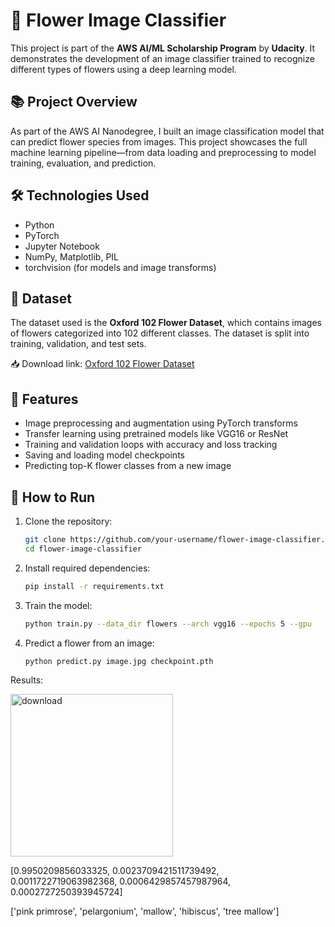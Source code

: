 # 🌸 Flower Image Classifier

This project is part of the **AWS AI/ML Scholarship Program** by **Udacity**. It demonstrates the development of an image classifier trained to recognize different types of flowers using a deep learning model.

## 📚 Project Overview

As part of the AWS AI Nanodegree, I built an image classification model that can predict flower species from images. This project showcases the full machine learning pipeline—from data loading and preprocessing to model training, evaluation, and prediction.

## 🛠️ Technologies Used

- Python
- PyTorch
- Jupyter Notebook
- NumPy, Matplotlib, PIL
- torchvision (for models and image transforms)

## 📁 Dataset

The dataset used is the **Oxford 102 Flower Dataset**, which contains images of flowers categorized into 102 different classes. The dataset is split into training, validation, and test sets.

📥 Download link: [Oxford 102 Flower Dataset](http://www.robots.ox.ac.uk/~vgg/data/flowers/102/)

## 🚀 Features

- Image preprocessing and augmentation using PyTorch transforms
- Transfer learning using pretrained models like VGG16 or ResNet
- Training and validation loops with accuracy and loss tracking
- Saving and loading model checkpoints
- Predicting top-K flower classes from a new image

## 🔧 How to Run

1. Clone the repository:

   ```bash
   git clone https://github.com/your-username/flower-image-classifier.git
   cd flower-image-classifier

2. Install required dependencies:
   
    ```bash
    pip install -r requirements.txt

3. Train the model:

    ```bash
    python train.py --data_dir flowers --arch vgg16 --epochs 5 --gpu

4. Predict a flower from an image:

    ```bash
    python predict.py image.jpg checkpoint.pth

Results: 

<img width="260" alt="download" src="https://github.com/user-attachments/assets/121105c9-e5f2-4bb1-9c10-2636d5d411d1" />


[0.9950209856033325, 0.0023709421511739492, 0.0011722719063982368, 0.0006429857457987964, 0.0002727250393945724]


['pink primrose', 'pelargonium', 'mallow', 'hibiscus', 'tree mallow']
